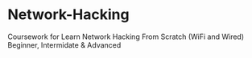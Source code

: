 # Network-Hacking
Coursework for Learn Network Hacking From Scratch (WiFi and Wired) Beginner, Intermidate &amp; Advanced
